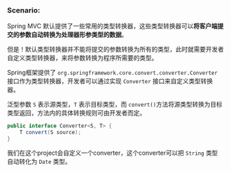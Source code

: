 ### Scenario:

Spring MVC 默认提供了一些常用的类型转换器，这些类型转换器可以**将客户端提交的参数自动转换为处理器形参类型的数据**。

但是！默认类型转换器并不能将提交的参数转换为所有的类型，此时就需要开发者自定义类型转换器，来将参数转换为程序所需要的类型。

Spring框架提供了 `org.springframework.core.convert.converter.Converter` 接口作为类型转换器，开发者可以通过实现 `Converter` 接口来自定义类型转换器。

泛型参数 `S` 表示源类型，`T` 表示目标类型，而 `convert()`方法将源类型转换为目标类型返回，方法内的具体转换规则可由开发者而定。

```java
public interface Converter<S, T> {
    T convert(S source);
}
```

我们在这个project会自定义一个converter，这个converter可以把 `String` 类型自动转化为 `Date` 类型。 